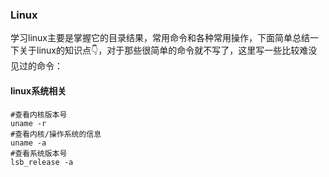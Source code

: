 ### Linux

学习linux主要是掌握它的目录结果，常用命令和各种常用操作，下面简单总结一下关于linux的知识点👇，对于那些很简单的命令就不写了，这里写一些比较难没见过的命令：

#### linux系统相关

```shell
#查看内核版本号
uname -r
#查看内核/操作系统的信息
uname -a
#查看系统版本号
lsb_release -a
```

